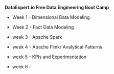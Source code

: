 <b>DataExpert.io Free Data Engineering Boot Camp</b>

- Week 1 - Dimensional Data Modeling

-  Week 2 - Fact Data Modeling

-  week 3 - Apache Spark

-  week 4 - Apache Flink/ Analytical Patterns

-  week 5 - KPIs and Experimentation

-  week 6 - 
